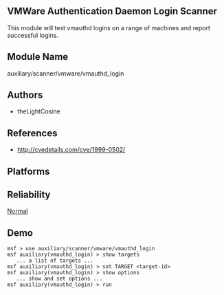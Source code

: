 ## VMWare Authentication Daemon Login Scanner

This module will test vmauthd logins on a range of machines 
and report successful logins.


## Module Name
auxiliary/scanner/vmware/vmauthd_login

## Authors
* theLightCosine


## References
* http://cvedetails.com/cve/1999-0502/




## Platforms


## Reliability
[Normal](https://github.com/rapid7/metasploit-framework/wiki/Exploit-Ranking)

## Demo

```
msf > use auxiliary/scanner/vmware/vmauthd_login
msf auxiliary(vmauthd_login) > show targets
   ... a list of targets ...
msf auxiliary(vmauthd_login) > set TARGET <target-id>
msf auxiliary(vmauthd_login) > show options
   ... show and set options ...
msf auxiliary(vmauthd_login) > run
```
    
    